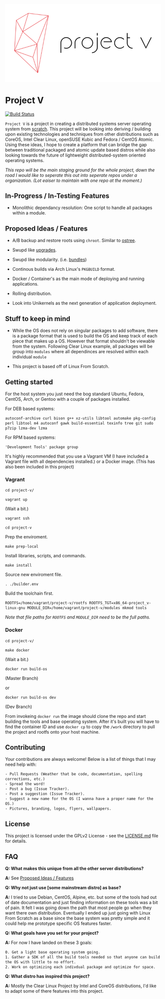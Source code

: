 <p align="center">
  <img alt="Project V Logo" src="https://raw.githubusercontent.com/junland/miniature-journey/master/images/logo_transparent_github.png" />
</p>

# Project V 
[![Build Status](https://dev.azure.com/junlandfoss/Github/_apis/build/status/junland.project-v?branchName=master)](https://dev.azure.com/junlandfoss/Github/_build/latest?definitionId=5&branchName=master)

`Project V` is a project in creating a distributed systems server operating system from [scratch](http://www.linuxfromscratch.org/). This project will be looking into deriving / building upon existing technologies and techniques from other distributions such as CoreOS, Intel Clear Linux, openSUSE Kubic and Fedora / CentOS Atomic. Using these ideas, I hope to create a platform that can bridge the gap between traditional packaged and atomic update based distros while also looking towards the future of lightweight distributed-system oriented operating systems.

_This repo will be the main staging ground for the whole project, down the road I would like to seperate this out into seperate repos under a organization. (Lot eaiser to maintain with one repo at the moment.)_

## In-Progress / In-Testing Features

* Monolithic dependancy resolution: One script to handle all packages within a module.

## Proposed Ideas / Features

* A/B backup and restore roots using `chroot`. Similar to [ostree](https://ostree.readthedocs.io/en/latest/).

* Swupd like [upgrades](https://clearlinux.org/documentation/clear-linux/concepts/swupd-about#updating).

* Swupd like modularity. (i.e. [bundles](https://clearlinux.org/documentation/clear-linux/concepts/bundles-about))

* Continous builds via Arch Linux's `PKGBUILD` format.

* Docker / Container's as the main mode of deploying and running applications.

* Rolling distribution.

* Look into Unikernels as the next generation of application deployment.

## Stuff to keep in mind

* While the OS does not rely on singular packages to add software, there is a package format that is used to build the OS and keep track of each piece that makes up a OS. However that format shouldn't be viewable from the system. Following Clear Linux example, all packages will be group into `modules` where all dependinces are resolved within each individual `module`

* This project is based off of Linux From Scratch.

## Getting started

For the host system you just need the bog standard Ubuntu, Fedora, CentOS, Arch, or Gentoo with a couple of packages installed.

For DEB based systems:
```
autoconf-archive curl bison g++ xz-utils libtool automake pkg-config perl libtool m4 autoconf gawk build-essential texinfo tree git sudo p7zip lzma-dev lzma
```

For RPM based systems:
```
'Development Tools' package group
```

It's highly recommended that you use a Vagrant VM (I have included a Vagrant file with all dependencies installed.) or a Docker image. (This has also been included in this project)

### Vagrant
```
cd project-v/
```
```
vagrant up
```

(Wait a bit.)

```
vagrant ssh
```

```
cd project-v
```

Prep the enviroment.
```
make prep-local
```

Install libraries, scripts, and commands.
```
make install
```

Source new enviroment file.
```
. ./builder.env
```

Build the toolchain first.
```
ROOTFS=/home/vagrant/project-v/rootfs ROOTFS_TGT=x86_64-project_v-linux-gnu MODULE_DIR=/home/vagrant/project-v/modules mkmod tools
```

_Note that file paths for `ROOTFS` and `MODULE_DIR` need to be the full paths._


### Docker

```
cd project-v/
```
```
make docker
```

(Wait a bit.)

```
docker run build-os
```
(Master Branch)

or

```
docker run build-os dev
```
(Dev Branch)

From invokeing `docker run` the image should clone the repo and start building the tools and base operating system. After it's built you will have to find the container ID and use `docker cp` to copy the `/work` directory to pull the project and rootfs onto your host machine.

## Contributing

Your contributions are always welcome! Below is a list of things that I may need help with:

```
- Pull Requests (Weather that be code, documentation, spelling corrections, etc.)
- Spread the word!
- Post a bug (Issue Tracker).
- Post a suggestion (Issue Tracker).
- Suggest a new name for the OS (I wanna have a proper name for the OS.)
- Pictures, branding, logos, flyers, wallpapers.
```

## License

This project is licensed under the GPLv2 License - see the [LICENSE.md](LICENSE.md) file for details.

## FAQ
**Q: What makes this unique from all the other server distributions?**

**A:** See [Proposed Ideas / Features](https://github.com/junland/project-v#proposed-ideas--features)

**Q: Why not just use [some mainstream distro] as base?**

**A:** I tried to use Debian, CentOS, Alpine, etc. but some of the tools had out of date documentation and just finding information on these tools was a bit of pain. It felt I was going down the path that most people go when they want there own distribution. Eventually I ended up just going with Linux From Scratch as a base since the base system was pretty simple and it could help me prototype specific OS features faster.

**Q: What goals have you set for your project?**

**A:** For now I have landed on these 3 goals:
```
0. Get a light base operating system going.
1. Gather a SDK of all the build tools needed so that anyone can build the OS with little to no effort.
2. Work on optimizing each indivdual package and optimize for space.
```

**Q: What distro has inspired this project?**

**A:** Mostly the Clear Linux Project by Intel and CoreOS distributions, I'd like to adapt some of there features into this project.
